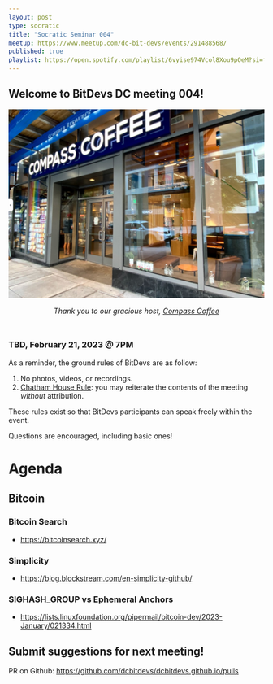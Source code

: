 ```yaml
---
layout: post
type: socratic
title: "Socratic Seminar 004"
meetup: https://www.meetup.com/dc-bit-devs/events/291488568/
published: true
playlist: https://open.spotify.com/playlist/6vyise974Vcol8Xou9pOeM?si=fdf4f158ecc64c2f
---
```


## Welcome to BitDevs DC meeting 004!

![compass](img/002-compass.png)


<div style="text-align: center; margin-bottom: 3rem;">
<i>Thank you to our gracious host, <a href="https://www.compasscoffee.com/products/bitcoin-blend?variant=39564113477728">Compass
Coffee</a></i>
</div>


### TBD, February 21, 2023 @ 7PM

As a reminder, the ground rules of BitDevs are as follow:

1. No photos, videos, or recordings.
2. [Chatham House Rule](https://en.wikipedia.org/wiki/Chatham_House_Rule): you may
   reiterate the contents of the meeting *without* attribution.


These rules exist so that BitDevs participants can speak freely
within the event.

Questions are encouraged, including basic ones!

# Agenda

## Bitcoin

### Bitcoin Search
  - <https://bitcoinsearch.xyz/>

### Simplicity
  - <https://blog.blockstream.com/en-simplicity-github/>

### SIGHASH_GROUP vs Ephemeral Anchors
  - <https://lists.linuxfoundation.org/pipermail/bitcoin-dev/2023-January/021334.html>

## Submit suggestions for next meeting!

PR on Github: https://github.com/dcbitdevs/dcbitdevs.github.io/pulls
